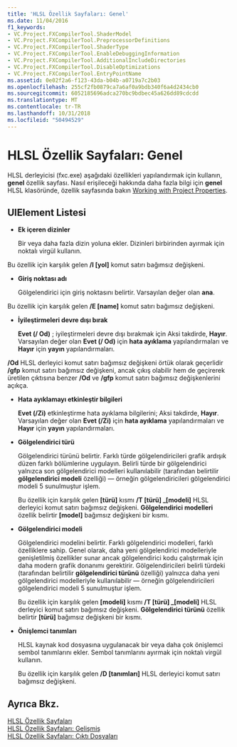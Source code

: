 ```yaml
---
title: 'HLSL Özellik Sayfaları: Genel'
ms.date: 11/04/2016
f1_keywords:
- VC.Project.FXCompilerTool.ShaderModel
- VC.Project.FXCompilerTool.PreprocessorDefinitions
- VC.Project.FXCompilerTool.ShaderType
- VC.Project.FXCompilerTool.EnableDebuggingInformation
- VC.Project.FXCompilerTool.AdditionalIncludeDirectories
- VC.Project.FXCompilerTool.DisableOptimizations
- VC.Project.FXCompilerTool.EntryPointName
ms.assetid: 0e02f2a6-f123-43da-b04b-a0719a7c2b03
ms.openlocfilehash: 255cf2fb0879ca7a6af0a9bdb340f6a4d2434cb0
ms.sourcegitcommit: 6052185696adca270bc9bdbec45a626dd89cdcdd
ms.translationtype: MT
ms.contentlocale: tr-TR
ms.lasthandoff: 10/31/2018
ms.locfileid: "50494529"
---
```

# <a name="hlsl-property-pages-general"></a>HLSL Özellik Sayfaları: Genel

HLSL derleyicisi (fxc.exe) aşağıdaki özellikleri yapılandırmak için kullanın, **genel** özellik sayfası. Nasıl erişileceği hakkında daha fazla bilgi için **genel** HLSL klasöründe, özellik sayfasında bakın [Working with Project Properties](../ide/working-with-project-properties.md).

## <a name="uielement-list"></a>UIElement Listesi

- **Ek içeren dizinler**

   Bir veya daha fazla dizin yoluna ekler. Dizinleri birbirinden ayırmak için noktalı virgül kullanın.

Bu özellik için karşılık gelen **/I [yol]** komut satırı bağımsız değişkeni.

- **Giriş noktası adı**

   Gölgelendirici için giriş noktasını belirtir. Varsayılan değer olan **ana**.

Bu özellik için karşılık gelen **/E [name]** komut satırı bağımsız değişkeni.

- **İyileştirmeleri devre dışı bırak**

   **Evet (/ Od)** ; iyileştirmeleri devre dışı bırakmak için Aksi takdirde, **Hayır**. Varsayılan değer olan **Evet (/ Od)** için **hata ayıklama** yapılandırmaları ve **Hayır** için **yayın** yapılandırmaları.

**/Od** HLSL derleyici komut satırı bağımsız değişkeni örtük olarak geçerlidir **/gfp** komut satırı bağımsız değişkeni, ancak çıkış olabilir hem de geçirerek üretilen çıktısına benzer **/Od**  ve **/gfp** komut satırı bağımsız değişkenlerini açıkça.

- **Hata ayıklamayı etkinleştir bilgileri**

   **Evet (/Zi)** etkinleştirme hata ayıklama bilgilerini; Aksi takdirde, **Hayır**. Varsayılan değer olan **Evet (/Zi)** için **hata ayıklama** yapılandırmaları ve **Hayır** için **yayın** yapılandırmaları.

- **Gölgelendirici türü**

   Gölgelendirici türünü belirtir. Farklı türde gölgelendiricileri grafik ardışık düzen farklı bölümlerine uygulayın. Belirli türde bir gölgelendirici yalnızca son gölgelendirici modelleri kullanılabilir (tarafından belirtilir **gölgelendirici modeli** özelliği) — örneğin gölgelendiricileri gölgelendirici modeli 5 sunulmuştur işlem.

   Bu özellik için karşılık gelen  **\[türü]** kısmı **/T \[türü] _\[modeli]** HLSL derleyici komut satırı bağımsız değişkeni. **Gölgelendirici modelleri** özellik belirtir **[model]** bağımsız değişkeni bir kısmı.

- **Gölgelendirici modeli**

   Gölgelendirici modelini belirtir. Farklı gölgelendirici modelleri, farklı özelliklere sahip. Genel olarak, daha yeni gölgelendirici modelleriyle genişletilmiş özellikler sunar ancak gölgelendirici kodu çalıştırmak için daha modern grafik donanımı gerektirir. Gölgelendiricileri belirli türdeki (tarafından belirtilir **gölgelendirici türünü** özelliği) yalnızca daha yeni gölgelendirici modelleriyle kullanılabilir — örneğin gölgelendiricileri gölgelendirici modeli 5 sunulmuştur işlem.

   Bu özellik için karşılık gelen  **\[modeli]** kısmı **/T \[türü] _\[modeli]** HLSL derleyici komut satırı bağımsız değişkeni. **Gölgelendirici türünü** özellik belirtir **[türü]** bağımsız değişkeni bir kısmı.

- **Önişlemci tanımları**

   HLSL kaynak kod dosyasına uygulanacak bir veya daha çok önişlemci sembol tanımlarını ekler. Sembol tanımlarını ayırmak için noktalı virgül kullanın.

   Bu özellik için karşılık gelen **/D \[tanımları]** HLSL derleyici komut satırı bağımsız değişkeni.

## <a name="see-also"></a>Ayrıca Bkz.

[HLSL Özellik Sayfaları](../ide/hlsl-property-pages.md)<br>
[HLSL Özellik Sayfaları: Gelişmiş](../ide/hlsl-property-pages-advanced.md)<br>
[HLSL Özellik Sayfaları: Çıktı Dosyaları](../ide/hlsl-property-pages-output-files.md)
